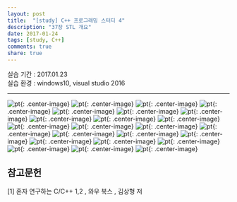 ---layout: post
title:  "[study] C++ 프로그래밍 스터디 4"
description: "37장 STL 개요"
date: 2017-01-24
tags: [study, C++]
comments: true
share: true
---
  

실습 기간 : 2017.01.23  
실습 환경 : windows10, visual studio 2016  

---

![pt]({{site.url}}/img/C++/seminar4/02.jpg){: .center-image}
![pt]({{site.url}}/img/C++/seminar4/03.jpg){: .center-image}
![pt]({{site.url}}/img/C++/seminar4/04.jpg){: .center-image}
![pt]({{site.url}}/img/C++/seminar4/05.jpg){: .center-image}
![pt]({{site.url}}/img/C++/seminar4/06.jpg){: .center-image}
![pt]({{site.url}}/img/C++/seminar4/07.jpg){: .center-image}
![pt]({{site.url}}/img/C++/seminar4/08.jpg){: .center-image}
![pt]({{site.url}}/img/C++/seminar4/09.jpg){: .center-image}
![pt]({{site.url}}/img/C++/seminar4/10.jpg){: .center-image}
![pt]({{site.url}}/img/C++/seminar4/11.jpg){: .center-image}
![pt]({{site.url}}/img/C++/seminar4/12.jpg){: .center-image}
![pt]({{site.url}}/img/C++/seminar4/13.jpg){: .center-image}
![pt]({{site.url}}/img/C++/seminar4/14.jpg){: .center-image}
![pt]({{site.url}}/img/C++/seminar4/15.jpg){: .center-image}
![pt]({{site.url}}/img/C++/seminar4/16.jpg){: .center-image}
![pt]({{site.url}}/img/C++/seminar4/17.jpg){: .center-image}
![pt]({{site.url}}/img/C++/seminar4/18.jpg){: .center-image}
![pt]({{site.url}}/img/C++/seminar4/19.jpg){: .center-image}
![pt]({{site.url}}/img/C++/seminar4/20.jpg){: .center-image}
![pt]({{site.url}}/img/C++/seminar4/21.jpg){: .center-image}
![pt]({{site.url}}/img/C++/seminar4/22.jpg){: .center-image}
![pt]({{site.url}}/img/C++/seminar4/23.jpg){: .center-image}
![pt]({{site.url}}/img/C++/seminar4/24.jpg){: .center-image}


참고문헌
---

[1] 혼자 연구하는 C/C++ 1,2 , 와우 북스 , 김상형 저
